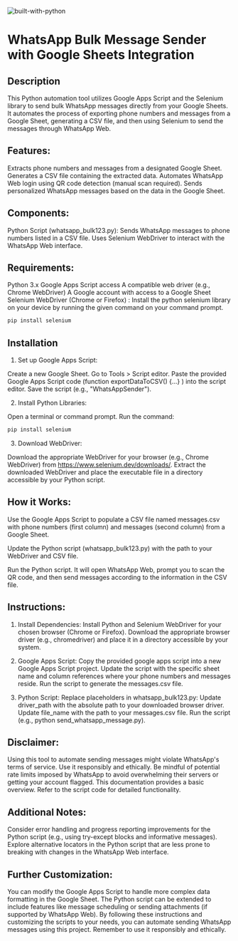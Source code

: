 ![built-with-python](https://github.com/keerthana-ar/python-automation-tool/assets/145217290/1bacc1f9-32d3-400d-b256-264ea206aa90)


# WhatsApp Bulk Message Sender with Google Sheets Integration

## Description

This Python automation tool utilizes Google Apps Script and the Selenium library to send bulk WhatsApp messages directly from your Google Sheets. It automates the process of exporting phone numbers and messages from a Google Sheet, generating a CSV file, and then using Selenium to send the messages through WhatsApp Web.

## Features:

Extracts phone numbers and messages from a designated Google Sheet.
Generates a CSV file containing the extracted data.
Automates WhatsApp Web login using QR code detection (manual scan required).
Sends personalized WhatsApp messages based on the data in the Google Sheet.

## Components:

Python Script (whatsapp_bulk123.py):
Sends WhatsApp messages to phone numbers listed in a CSV file.
Uses Selenium WebDriver to interact with the WhatsApp Web interface.

## Requirements:
Python 3.x
Google Apps Script access
A compatible web driver (e.g., Chrome WebDriver)
A Google account with access to a Google Sheet
Selenium WebDriver (Chrome or Firefox) : Install the python selenium library on your device by running the given command on your command prompt.
```bash
pip install selenium
```

## Installation

1. Set up Google Apps Script:

Create a new Google Sheet.
Go to Tools > Script editor.
Paste the provided Google Apps Script code (function exportDataToCSV() {...} ) into the script editor.
Save the script (e.g., "WhatsAppSender").

2. Install Python Libraries:

Open a terminal or command prompt.
Run the command: 
```bash
pip install selenium
```

3. Download WebDriver:

Download the appropriate WebDriver for your browser (e.g., Chrome WebDriver) from https://www.selenium.dev/downloads/.
Extract the downloaded WebDriver and place the executable file in a directory accessible by your Python script.

## How it Works:

Use the Google Apps Script to populate a CSV file named messages.csv with phone numbers (first column) and messages (second column) from a Google Sheet.

Update the Python script (whatsapp_bulk123.py) with the path to your WebDriver and CSV file.

Run the Python script. It will open WhatsApp Web, prompt you to scan the QR code, and then send messages according to the information in the CSV file.

## Instructions:

1. Install Dependencies:
Install Python and Selenium WebDriver for your chosen browser (Chrome or Firefox).
Download the appropriate browser driver (e.g., chromedriver) and place it in a directory accessible by your system.

2. Google Apps Script:
Copy the provided google apps script into a new Google Apps Script project.
Update the script with the specific sheet name and column references where your phone numbers and messages reside.
Run the script to generate the messages.csv file.

3. Python Script:
Replace placeholders in whatsapp_bulk123.py:
Update driver_path with the absolute path to your downloaded browser driver.
Update file_name with the path to your messages.csv file.
Run the script (e.g., python send_whatsapp_message.py).

## Disclaimer:

Using this tool to automate sending messages might violate WhatsApp's terms of service. Use it responsibly and ethically.
Be mindful of potential rate limits imposed by WhatsApp to avoid overwhelming their servers or getting your account flagged.
This documentation provides a basic overview. Refer to the script code for detailed functionality.

## Additional Notes:

Consider error handling and progress reporting improvements for the Python script (e.g., using try-except blocks and informative messages).
Explore alternative locators in the Python script that are less prone to breaking with changes in the WhatsApp Web interface.

## Further Customization:

You can modify the Google Apps Script to handle more complex data formatting in the Google Sheet.
The Python script can be extended to include features like message scheduling or sending attachments (if supported by WhatsApp Web).
By following these instructions and customizing the scripts to your needs, you can automate sending WhatsApp messages using this project. Remember to use it responsibly and ethically.
